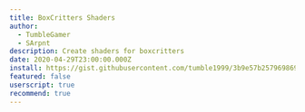 ```yaml
---
title: BoxCritters Shaders
author:
  - TumbleGamer
  - SArpnt
description: Create shaders for boxcritters
date: 2020-04-29T23:00:00.000Z
install: https://gist.githubusercontent.com/tumble1999/3b9e57b2579698690c0c3541d5318f39/raw/b55aca5551dc0792c538ebed64de1b89597ddcc1/index.user.js
featured: false
userscript: true
recommend: true
---
```

